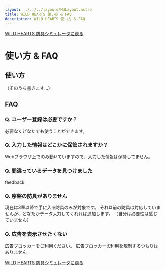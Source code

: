 ```yaml
---
layout: ../../../layouts/MdLayout.astro
title: WILD HEARTS 使い方 & FAQ
description: WILD HEARTS 使い方 & FAQ
---
```

[WILD HEARTS 防具シミュレータに戻る](./)

# 使い方 & FAQ
## 使い方
（そのうち書きます…）
<!-- ### 検索フィルタ -->

## FAQ
### Q. ユーザー登録は必要ですか？
必要なくどなたでも使うことができます。

### Q. 入力した情報はどこかに保管されますか？
Webブラウザ上でのみ動いていますので、入力した情報は保持してません。

### Q. 間違っているデータを見つけました
feedback

### Q. 序盤の防具がありません
現在は3章以降で手に入る防具のみが対象です。
それ以前の防具は対応していませんが、どなたかデータ入力してくれれば追加します。
（自分は必要性は感じていません）

### Q. 広告を表示させたくない
広告ブロッカーをご利用ください。
広告ブロッカーの利用を規制するつもりはありません。

[WILD HEARTS 防具シミュレータに戻る](./)
